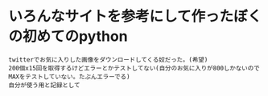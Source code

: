 # いろんなサイトを参考にして作ったぼくの初めてのpython
	twitterでお気に入りした画像をダウンロードしてくる奴だった。(希望)
	200個x15回を取得するけどエラーとかテストしてない(自分のお気に入りが800しかないのでMAXをテストしていない。たぶんエラーでる)
	自分が使う用と記録として
